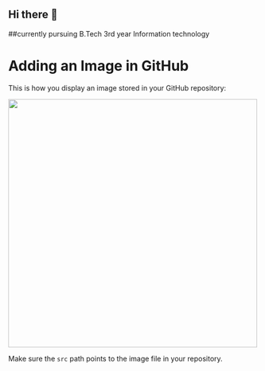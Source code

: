 ## Hi there 👋


##currently pursuing B.Tech 3rd year Information technology
<!DOCTYPE html>
<html lang="en">
<head>
    <meta charset="UTF-8">
    <meta name="viewport" content="width=device-width, initial-scale=1.0">
    <title>Image in GitHub</title>
</head>
<body>
    <h1>Adding an Image in GitHub</h1>
    <p>This is how you display an image stored in your GitHub repository:</p>
    <img src="https://miro.medium.com/v2/resize:fit:1024/1*jHp-009EQU349VLVAZmtag.jpeg" width="500">
    <p>Make sure the <code>src</code> path points to the image file in your repository.</p>
</body>
</html>

